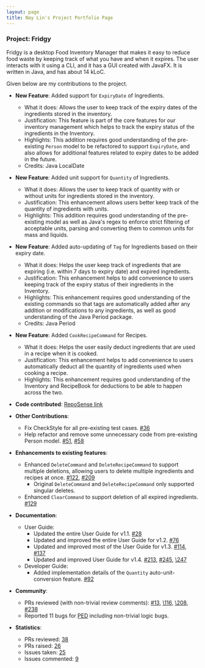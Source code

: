 ```yaml
---
layout: page
title: Nay Lin's Project Portfolio Page
---
```


### Project: Fridgy

Fridgy is a desktop Food Inventory Manager that makes it easy to reduce food waste by keeping track of what you have and when it expires. The user interacts with it using a CLI, and it has a GUI created with JavaFX. It is written in Java, and has about 14 kLoC.

Given below are my contributions to the project.

* **New Feature**: Added support for `ExpiryDate` of Ingredients.
  * What it does: Allows the user to keep track of the expiry dates of the ingredients stored in the inventory. 
  * Justification: This feature is part of the core features for our inventory management which helps to track the expiry status of the ingredients in the Inventory.
  * Highlights: This addition requires good understanding of the pre-existing `Person` model to be refactored to support `ExpiryDate`, and also allows for additional features related to expiry dates to be added in the future. 
  * Credits: Java LocalDate

* **New Feature**: Added unit support for `Quantity` of Ingredients.
  * What it does: Allows the user to keep track of quantity with or without units for ingredients stored in the inventory.
  * Justification: This enhancement allows users better keep track of the quantity of ingredients with units. 
  * Highlights: This addition requires good understanding of the pre-existing model as well as Java's regex to enforce strict filtering of acceptable units, parsing and converting them to common units for mass and liquids. 

* **New Feature**: Added auto-updating of `Tag` for Ingredients based on their expiry date.
  * What it does: Helps the user keep track of ingredients that are expiring (i.e. within 7 days to expiry date) and expired ingredients.
  * Justification: This enhancement helps to add convenience to users keeping track of the expiry status of their ingredients in the Inventory.
  * Highlights: This enhancement requires good understanding of the existing commands so that tags are automatically added after any addition or modifications to any ingredients, as well as good understanding of the Java Period package.  
  * Credits: Java Period

* **New Feature**: Added `CookRecipeCommand` for Recipes.
  * What it does: Helps the user easily deduct ingredients that are used in a recipe when it is cooked.
  * Justification: This enhancement helps to add convenience to users automatically deduct all the quantity of ingredients used when cooking a recipe.
  * Highlights: This enhancement requires good understanding of the Inventory and RecipeBook for deductions to be able to happen across the two.
  
* **Code contributed**: [RepoSense link](https://nus-cs2103-ay2122s1.github.io/tp-dashboard/?search=NayLin-H99&sort=groupTitle&sortWithin=title&timeframe=commit&mergegroup=&groupSelect=groupByAuthors&breakdown=true&checkedFileTypes=docs~functional-code~test-code~other&since=2021-09-17&tabOpen=true&tabType=authorship&tabAuthor=NayLin-H99&tabRepo=AY2122S1-CS2103T-W11-1%2Ftp%5Bmaster%5D&authorshipIsMergeGroup=false&authorshipFileTypes=docs~functional-code~test-code~other&authorshipIsBinaryFileTypeChecked=false)

* **Other Contributions**: 
  * Fix CheckStyle for all pre-existing test cases. [\#36](https://github.com/AY2122S1-CS2103T-W11-1/tp/pull/36)
  * Help refactor and remove some unnecessary code from pre-existing Person model. [\#51](https://github.com/AY2122S1-CS2103T-W11-1/tp/pull/51), [\#58](https://github.com/AY2122S1-CS2103T-W11-1/tp/pull/58)

* **Enhancements to existing features**:
  * Enhanced `DeleteCommand` and `DeleteRecipeCommand` to support multiple deletions, allowing users to delete multiple ingredients and recipes at once. [\#122](https://github.com/AY2122S1-CS2103T-W11-1/tp/pull/122), [\#209](https://github.com/AY2122S1-CS2103T-W11-1/tp/pull/209)
    * Original `DeleteCommand` and `DeleteRecipeCommand` only supported singular deletes.
  * Enhanced `ClearCommand` to support deletion of all expired ingredients. [\#129](https://github.com/AY2122S1-CS2103T-W11-1/tp/pull/129)

* **Documentation**:
  * User Guide:
    * Updated the entire User Guide for v1.1. [\#28](https://github.com/AY2122S1-CS2103T-W11-1/tp/pull/28)
    * Updated and improved the entire User Guide for v1.2. [\#76](https://github.com/AY2122S1-CS2103T-W11-1/tp/pull/76)
    * Updated and improved most of the User Guide for v1.3. [\#114](https://github.com/AY2122S1-CS2103T-W11-1/tp/pull/114), [\#137](https://github.com/AY2122S1-CS2103T-W11-1/tp/pull/137)
    * Updated and improved User Guide for v1.4. [\#213](https://github.com/AY2122S1-CS2103T-W11-1/tp/pull/213), [\#245](https://github.com/AY2122S1-CS2103T-W11-1/tp/pull/245), [\247](https://github.com/AY2122S1-CS2103T-W11-1/tp/pull/247)
  * Developer Guide:
    * Added implementation details of the `Quantity` auto-unit-conversion feature. [\#92](https://github.com/AY2122S1-CS2103T-W11-1/tp/pull/92)

* **Community**:
  * PRs reviewed (with non-trivial review comments): [\#13](https://github.com/AY2122S1-CS2103T-W11-1/tp/pull/13), [\116](https://github.com/AY2122S1-CS2103T-W11-1/tp/pull/116), [\208](https://github.com/AY2122S1-CS2103T-W11-1/tp/pull/208), [\#238](https://github.com/AY2122S1-CS2103T-W11-1/tp/pull/238) 
  * Reported 11 bugs for [PED](https://github.com/NayLin-H99/ped/issues) including non-trivial logic bugs.

* **Statistics**:
  * PRs reviewed: [38](https://github.com/AY2122S1-CS2103T-W11-1/tp/pulls?q=is%3Apr+reviewed-by%3Anaylin-h99)
  * PRs raised: [26](https://github.com/AY2122S1-CS2103T-W11-1/tp/pulls?q=is%3Apr+is%3Aclosed+author%3Anaylin-h99)
  * Issues taken: [25](https://github.com/AY2122S1-CS2103T-W11-1/tp/issues?q=is%3Aissue+assignee%3ANayLin-H99)
  * Issues commented: [9](https://github.com/AY2122S1-CS2103T-W11-1/tp/issues?q=is%3Aissue+commenter%3Anaylin-h99+is%3Aclosed)
